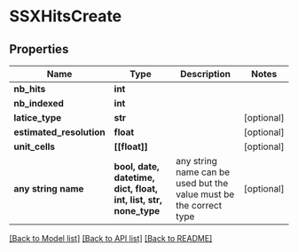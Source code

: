 # SSXHitsCreate


## Properties
Name | Type | Description | Notes
------------ | ------------- | ------------- | -------------
**nb_hits** | **int** |  | 
**nb_indexed** | **int** |  | 
**latice_type** | **str** |  | [optional] 
**estimated_resolution** | **float** |  | [optional] 
**unit_cells** | **[[float]]** |  | [optional] 
**any string name** | **bool, date, datetime, dict, float, int, list, str, none_type** | any string name can be used but the value must be the correct type | [optional]

[[Back to Model list]](../README.md#documentation-for-models) [[Back to API list]](../README.md#documentation-for-api-endpoints) [[Back to README]](../README.md)



